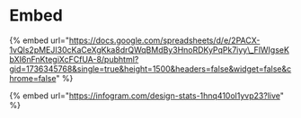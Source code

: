 # Embed

{% embed url="https://docs.google.com/spreadsheets/d/e/2PACX-1vQls2pMEJI30cKaCeXgKka8drQWqBMdBy3HnoRDKyPqPk7iyy\_FlWIgseKbXI6nFnKtegiXcFCfUA-8/pubhtml?gid=1736345768&single=true&height=1500&headers=false&widget=false&chrome=false" %}



{% embed url="https://infogram.com/design-stats-1hnq410ol1yvp23?live" %}



